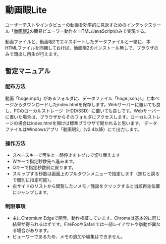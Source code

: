 # 動画眼Lite
ユーザーテストやインタビューの動画を効率的に見返すためのインデックスツール「[動画眼2](https://github.com/do-gugan/do-gagan2)の簡易ビューワー動作を
HTML/JavaScriptのみで実現する。

動画ファイルと、動画眼2でエキスポートしたデータファイルと一緒に、本HTMLファイルを同梱しておけば、動画眼2のインストール無しで、ブラウザのみで頭出し再生が行えます。

## 暫定マニュアル
### 配布方法
動画「hoge.mp4」があるフォルダに、データファイル「hoge.json.js」と本ページからダウンロードしたindex.htmlを保存します。Webサーバーに置いても良し、PCのローカルストレージ（HDD/SSD）に置いても良しです。Webサーバーに置いた場合は、ブラウザからそのフォルダにアクセスします。ローカルストレージの場合はindex.htmlを開けば標準ブラウザで開かれると思います。
データファイルはWindowsアプリ「動画眼2」（v2.4以降）にて出力します。
### 操作方法
- スペースキーで再生と一時停止をトグルで切り替えます
- Wキーで指定秒数先へ進みます。
- Qキーで指定秒数前に戻ります。
- スキップする秒数は画面上のプルダウンメニューで指定します（進むと戻るで個別に指定可能）。
- 右サイドのリストから閲覧したいメモ／発話をクリックすると当該再生位置にジャンプします。

### 制限事項
- 主にChromium Edgeで開発、動作検証しています。Chromeは基本的に同じ結果が得られるはずです。FireFoxやSafariでは一部レイアウトや挙動が異なる場合があります。
- ビューワーであるため、メモの追加や編集はできません。

